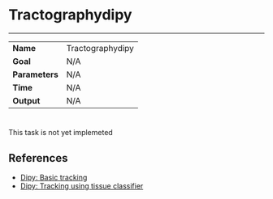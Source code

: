 # Tractographydipy
---

|                |                                                       |
|----------------|-------------------------------------------------------|
|**Name**        | Tractographydipy|
|**Goal**        | N/A|
|**Parameters**  | N/A|
|**Time**        | N/A|
|**Output**      | N/A|

#

This task is not yet implemeted

## References

- <a href="http://nipy.org/dipy/examples_built/introduction_to_basic_tracking.html#example-introduction-to-basic-tracking" target="_blank">Dipy: Basic tracking</a>
- <a href="http://nipy.org/dipy/examples_built/tracking_tissue_classifier.html#example-tracking-tissue-classifier" target="_blank">Dipy: Tracking using tissue classifier</a>
